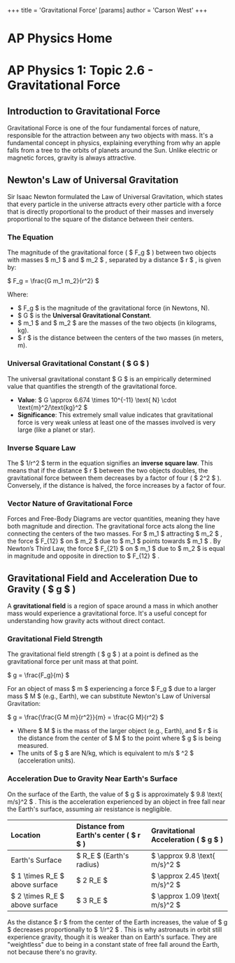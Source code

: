 +++
 title = 'Gravitational Force'
[params]
	author = 'Carson West'
+++
# AP Physics Home
# AP Physics 1: Topic 2.6 - Gravitational Force

## Introduction to Gravitational Force

Gravitational Force is one of the four fundamental forces of nature, responsible for the attraction between any two objects with mass. It's a fundamental concept in physics, explaining everything from why an apple falls from a tree to the orbits of planets around the Sun. Unlike electric or magnetic forces, gravity is always attractive.

## Newton's Law of Universal Gravitation

Sir Isaac Newton formulated the Law of Universal Gravitation, which states that every particle in the universe attracts every other particle with a force that is directly proportional to the product of their masses and inversely proportional to the square of the distance between their centers.

### The Equation

The magnitude of the gravitational force ( $ F_g $ ) between two objects with masses  $ m_1 $  and  $ m_2 $ , separated by a distance  $ r $ , is given by:

 $ 
F_g = \frac{G m_1 m_2}{r^2}
 $ 

Where:
*    $ F_g $  is the magnitude of the gravitational force (in Newtons, N).
*    $ G $  is the **Universal Gravitational Constant**.
*    $ m_1 $  and  $ m_2 $  are the masses of the two objects (in kilograms, kg).
*    $ r $  is the distance between the centers of the two masses (in meters, m).

### Universal Gravitational Constant ( $ G $ )

The universal gravitational constant  $ G $  is an empirically determined value that quantifies the strength of the gravitational force.

*   **Value**:  $ G \approx 6.674 \times 10^{-11} \text{ N} \cdot \text{m}^2/\text{kg}^2 $ 
*   **Significance**: This extremely small value indicates that gravitational force is very weak unless at least one of the masses involved is very large (like a planet or star).

### Inverse Square Law

The  $ 1/r^2 $  term in the equation signifies an **inverse square law**. This means that if the distance  $ r $  between the two objects doubles, the gravitational force between them decreases by a factor of four ( $ 2^2 $ ). Conversely, if the distance is halved, the force increases by a factor of four.

### Vector Nature of Gravitational Force

Forces and Free-Body Diagrams are vector quantities, meaning they have both magnitude and direction. The gravitational force acts along the line connecting the centers of the two masses. For  $ m_1 $  attracting  $ m_2 $ , the force  $ F_{12} $  on  $ m_2 $  due to  $ m_1 $  points towards  $ m_1 $ . By Newton’s Third Law, the force  $ F_{21} $  on  $ m_1 $  due to  $ m_2 $  is equal in magnitude and opposite in direction to  $ F_{12} $ .

## Gravitational Field and Acceleration Due to Gravity ( $ g $ )

A **gravitational field** is a region of space around a mass in which another mass would experience a gravitational force. It's a useful concept for understanding how gravity acts without direct contact.

### Gravitational Field Strength

The gravitational field strength ( $ g $ ) at a point is defined as the gravitational force per unit mass at that point.

 $ 
g = \frac{F_g}{m}
 $ 

For an object of mass  $ m $  experiencing a force  $ F_g $  due to a larger mass  $ M $  (e.g., Earth), we can substitute Newton's Law of Universal Gravitation:

 $ 
g = \frac{\frac{G M m}{r^2}}{m} = \frac{G M}{r^2}
 $ 

*   Where  $ M $  is the mass of the larger object (e.g., Earth), and  $ r $  is the distance from the center of  $ M $  to the point where  $ g $  is being measured.
*   The units of  $ g $  are N/kg, which is equivalent to m/s $ ^2 $  (acceleration units).

### Acceleration Due to Gravity Near Earth's Surface

On the surface of the Earth, the value of  $ g $  is approximately  $ 9.8 \text{ m/s}^2 $ . This is the acceleration experienced by an object in free fall near the Earth's surface, assuming air resistance is negligible.

| Location           | Distance from Earth's center ( $ r $ ) | Gravitational Acceleration ( $ g $ ) |
| :----------------- | :--------------------------------- | :------------------------------- |
| Earth's Surface    |  $ R_E $  (Earth's radius)             |  $ \approx 9.8 \text{ m/s}^2 $       |
|  $ 1 \times R_E $  above surface |  $ 2 R_E $                             |  $ \approx 2.45 \text{ m/s}^2 $      |
|  $ 2 \times R_E $  above surface |  $ 3 R_E $                             |  $ \approx 1.09 \text{ m/s}^2 $      |

As the distance  $ r $  from the center of the Earth increases, the value of  $ g $  decreases proportionally to  $ 1/r^2 $ . This is why astronauts in orbit still experience gravity, though it is weaker than on Earth's surface. They are "weightless" due to being in a constant state of free fall around the Earth, not because there's no gravity.